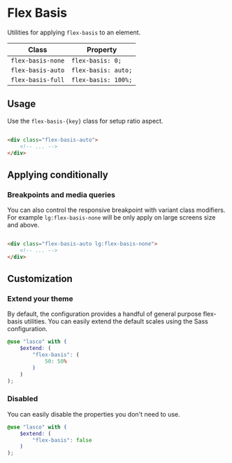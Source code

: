 # Flex Basis

Utilities for applying `flex-basis` to an element.

| Class             | Property            |
|-------------------|---------------------|
| `flex-basis-none` | `flex-basis: 0;`    |
| `flex-basis-auto` | `flex-basis: auto;` |
| `flex-basis-full` | `flex-basis: 100%;` |

## Usage

Use the `flex-basis-{key}` class for setup ratio aspect.

```html

<div class="flex-basis-auto">
    <!-- ... -->
</div>
```

## Applying conditionally

### Breakpoints and media queries

You can also control the responsive breakpoint with variant class modifiers. For example `lg:flex-basis-none` will be only
apply on large screens size and above.

```html

<div class="flex-basis-auto lg:flex-basis-none">
    <!-- ... -->
</div>
```

## Customization

### Extend your theme

By default, the configuration provides a handful of general purpose flex-basis utilities. You can easily extend the default
scales using the Sass configuration.

```scss
@use "lasco" with (
    $extend: (
        "flex-basis": (
            50: 50%
        )
    )
);
```

### Disabled

You can easily disable the properties you don't need to use.

```scss
@use "lasco" with (
    $extend: (
        "flex-basis": false
    )
);
```
